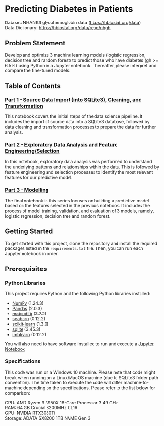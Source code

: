 # Predicting Diabetes in Patients<br>

Dataset: NHANES glycohemoglobin data (https://hbiostat.org/data)<br>
Data Dictionary: https://hbiostat.org/data/repo/nhgh

## Problem Statement
Develop and optimize 3 machine learning models (logistic regression, decision tree and random forest) to predict those who have diabetes (gh >= 6.5%) using Python in a Jupyter notebook. Thereafter, please interpret and compare the fine-tuned models.

## Table of Contents
### [Part 1 - Source Data Import (into SQLite3), Cleaning, and Transformation](./assessment/codes/Part%201%20-%20Source%20Data%20Import%20(into%20SQLite3)%2C%20Cleaning%2C%20and%20Transformation.ipynb)

This notebook covers the initial steps of the data science pipeline. It includes the import of source data into a SQLite3 database, followed by data cleaning and transformation processes to prepare the data for further analysis.

### [Part 2 - Exploratory Data Analysis and Feature Engineering/Selection](./assessment/codes/Part%202%20-%20Exploratory%20Data%20Analysis%20and%20Feature%20Engineering_Selection.ipynb)

In this notebook, exploratory data analysis was performed to understand the underlying patterns and relationships within the data. This is followed by feature engineering and selection processes to identify the most relevant features for our predictive model.

### [Part 3 - Modelling](./assessment/codes/Part%203%20-%20Modelling.ipynb)

The final notebook in this series focuses on building a predictive model based on the features selected in the previous notebook. It includes the process of model training, validation, and evaluation of 3 models, namely, logistic regression, decision tree and random forest.

## Getting Started

To get started with this project, clone the repository and install the required packages listed in the `requirements.txt` file. Then, you can run each Jupyter notebook in order.

## Prerequisites

### Python Libraries

This project requires Python and the following Python libraries installed:

- [NumPy](http://www.numpy.org/) (1.24.3)
- [Pandas](http://pandas.pydata.org) (2.0.3)
- [matplotlib](http://matplotlib.org/) (3.7.2)
- [seaborn](https://seaborn.pydata.org/) (0.12.2)
- [scikit-learn](http://scikit-learn.org/stable/) (1.3.0)
- [sqlite](https://docs.python.org/3/library/sqlite3.html) (3.45.3)
- [imblearn](https://pypi.org/project/imbalanced-learn/) (0.12.2)

You will also need to have software installed to run and execute a [Jupyter Notebook](http://ipython.org/notebook.html)

### Specifications<br>
This code was run on a Windows 10 machine. Please note that code might break when running on a Linux/MacOS machine (due to SQLite3 folder path convention). The time taken to execute the code will differ machine-to-machine depending on the specifications. Please refer to the list below for comparison:

CPU: AMD Ryzen 9 3950X 16-Core Processor 3.49 GHz<br>
RAM: 64 GB Crucial 3200MHz CL16<br>
GPU: NVIDIA RTX3080Ti<br>
Storage: ADATA SX8200 1TB NVME Gen 3<br>
